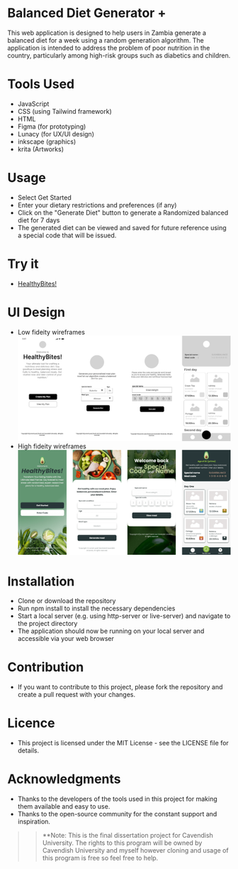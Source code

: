 # Balanced Diet Generator +
This web application is designed to help users in Zambia generate a balanced diet for a week using a random generation algorithm. The application is intended to address the problem of poor nutrition in the country, particularly among high-risk groups such as diabetics and children.

# Tools Used

* JavaScript
* CSS (using Tailwind framework)
* HTML
* Figma (for prototyping)
* Lunacy (for UX/UI design)
* inkscape (graphics)
* krita (Artworks)

# Usage

* Select Get Started
* Enter your dietary restrictions and preferences (if any)
* Click on the "Generate Diet" button to generate a Randomized balanced diet for 7 days
* The generated diet can be viewed and saved for future reference using a special code that will be issued.

# Try it

* [HealthyBites!](https://chilanzi-thirt33n.github.io/PROJECT-BALANCE/)

# UI Design
* Low fideity wireframes
![Mobile view](https://github.com/Chilanzi-thirt33n/PROJECT-BALANCE/blob/master/images/documentation/lof%20mobile.png)
* High fideity wireframes
![Mobile view](https://github.com/Chilanzi-thirt33n/PROJECT-BALANCE/blob/master/images/documentation/Hifi%20mobile.png)

# Installation

* Clone or download the repository
* Run npm install to install the necessary dependencies
* Start a local server (e.g. using http-server or live-server) and navigate to the project directory
* The application should now be running on your local server and accessible via your web browser

# Contribution

* If you want to contribute to this project, please fork the repository and create a pull request with your changes.

# Licence

* This project is licensed under the MIT License - see the LICENSE file for details.

# Acknowledgments

* Thanks to the developers of the tools used in this project for making them available and easy to use.
* Thanks to the open-source community for the constant support and inspiration.

>> **Note: This is the final dissertation project for Cavendish University. The rights to this program will be owned by Cavendish University and myself however cloning and usage of this program is free so feel free to help.